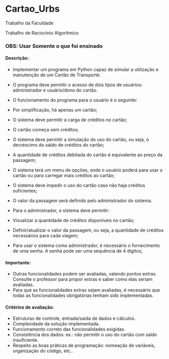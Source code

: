 # Cartao_Urbs
 Trabalho da Faculdade
 
 Trabalho de Raciocínio Algorítmico
### OBS: Usar Somente o que foi ensinado
#### Descrição:
- Implementar um programa em Python capaz de
simular a utilização e manutenção de um Cartão de
Transporte.
- O programa deve permitir o acesso de dois tipos de
usuários: administrador e usuário/dono do cartão.
- O funcionamento do programa para o usuário é o
seguinte:
- Por simplificação, há apenas um cartão;
- O sistema deve permitir a carga de créditos no cartão;
- O cartão começa sem créditos;
- O sistema deve permitir a simulação do uso do cartão, ou
seja, o decréscimo do saldo de créditos do cartão;

- A quantidade de créditos debitada do cartão é equivalente ao preço da passagem;
- O sistema terá um menu de opções, onde o usuário poderá para usar o cartão ou para
carregar mais créditos ao cartão;
- O sistema deve impedir o uso do cartão caso não haja créditos suficientes;
- O valor da passagem será definido pelo administrador do sistema.

- Para o administrador, o sistema deve permitir:
- Visualizar a quantidade de créditos disponíveis no cartão;
- Definir/atualizar o valor da passagem, ou seja, a quantidade de créditos
necessários para cada viagem;
- Para usar o sistema como administrador, é necessário o fornecimento de uma
senha. A senha pode ser uma sequência de 4 dígitos;

#### Importante:

- Outras funcionalidades podem ser avaliadas, valendo pontos extras. Consulte o
professor para propor extras e saber como elas seriam avaliadas.
- Para que as funcionalidades extras sejam avaliadas, é necessário que todas as
funcionalidades obrigatórias tenham sido implementadas.
#### Critérios de avaliação:

- Estruturas de controle, entrada/saída de dados e cálculos.
- Complexidade da solução implementada.
- Funcionamento correto das funcionalidades exigidas.
- Consistência dos dados: ex.: não permitir o uso do cartão com saldo insuficiente.
- Respeito as boas práticas de programação: nomeação de variáveis, organização do
código, etc..
